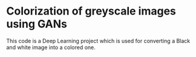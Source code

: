# Colorization of greyscale images using GANs
This code is a Deep Learning project which is used for converting a Black and white image into a colored one.

